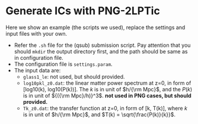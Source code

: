 # Generate ICs with PNG-2LPTic

Here we show an example (the scripts we used), replace the settings and input files with your own.

- Refer the `.sh` file for the (qsub) submission script. Pay attention that you should `mkdir` the output directory first, and the path should be same as in configuration file.
- The configuration file is `settings.param`.
- The input data are:
  - `glass1_le`: not used, but should provided.
  - `log10pkl_z0.dat`: the linear matter power spectrum at z=0, in form of [log10(k), log10(P(k))]. The $k$ is in unit of $h/{\rm Mpc}$, and the $P(k)$ is in unit of ${({\rm Mpc}/h)}^3$. **not used in PNG cases, but should provided.**
  - `Tk_z0.dat`: the transfer function at z=0, in form of [k, T(k)], where $k$ is in unit of $h/{\rm Mpc}$, and $T(k) = \sqrt{\frac{P(k)}{k}}$.